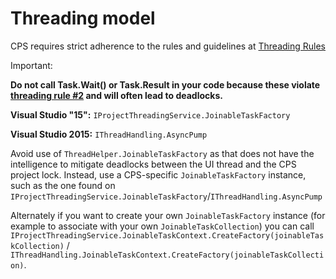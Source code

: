 Threading model
===============

CPS requires strict adherence to the rules and guidelines at [Threading
Rules](threading_rules.md)

Important: 

**Do not call Task.Wait() or Task.Result in your code because these
violate [threading rule #2](https://github.com/Microsoft/vs-threading/blob/master/doc/threading_rules.md#2-when-an-implementation-of-an-already-shipped-public-api-must-call) and will often lead
to deadlocks.**

**Visual Studio "15":** `IProjectThreadingService.JoinableTaskFactory`

**Visual Studio 2015:** `IThreadHandling.AsyncPump`   

Avoid use of `ThreadHelper.JoinableTaskFactory` as that does not have the intelligence
to mitigate deadlocks between the UI thread and the CPS project lock. Instead,
use a CPS-specific `JoinableTaskFactory` instance, such as the one found on
`IProjectThreadingService.JoinableTaskFactory`/`IThreadHandling.AsyncPump`

Alternately if you want to create your own `JoinableTaskFactory` instance (for
example to associate with your own `JoinableTaskCollection`) you can call `IProjectThreadingService.JoinableTaskContext.CreateFactory(joinableTaskCollection)` / `IThreadHandling.JoinableTaskContext.CreateFactory(joinableTaskCollection)`.

